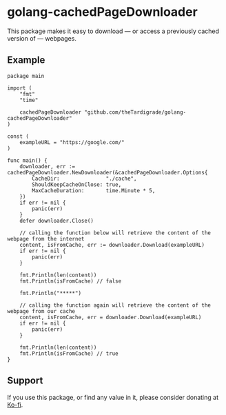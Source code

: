 # golang-cachedPageDownloader

This package makes it easy to download &mdash; or access a previously cached version of &mdash; webpages.

## Example

```golang
package main

import (
	"fmt"
	"time"

	cachedPageDownloader "github.com/theTardigrade/golang-cachedPageDownloader"
)

const (
	exampleURL = "https://google.com/"
)

func main() {
	downloader, err := cachedPageDownloader.NewDownloader(&cachedPageDownloader.Options{
		CacheDir:               "./cache",
		ShouldKeepCacheOnClose: true,
		MaxCacheDuration:       time.Minute * 5,
	})
	if err != nil {
		panic(err)
	}
	defer downloader.Close()

	// calling the function below will retrieve the content of the webpage from the internet
	content, isFromCache, err := downloader.Download(exampleURL)
	if err != nil {
		panic(err)
	}

	fmt.Println(len(content))
	fmt.Println(isFromCache) // false

	fmt.Println("*****")

	// calling the function again will retrieve the content of the webpage from our cache
	content, isFromCache, err = downloader.Download(exampleURL)
	if err != nil {
		panic(err)
	}

	fmt.Println(len(content))
	fmt.Println(isFromCache) // true
}
```

## Support

If you use this package, or find any value in it, please consider donating at [Ko-fi](https://ko-fi.com/thetardigrade).